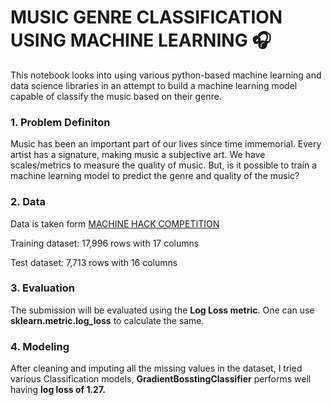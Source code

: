 # MUSIC GENRE CLASSIFICATION USING MACHINE LEARNING 🎧
This notebook looks into using various python-based machine learning and data science libraries in an attempt to build a machine learning model capable of classify the music based on their genre.

### 1. Problem Definiton
Music has been an important part of our lives since time immemorial. Every artist has a signature, making music a subjective art. We have scales/metrics to measure the quality of music. But, is it possible to train a machine learning model to predict the genre and quality of the music?

### 2. Data
Data is taken form [MACHINE HACK COMPETITION](https://machinehack.com/hackathons/music_genre_classification_weekend_hackathon_edition_2_the_last_hacker_standing/data)

Training dataset: 17,996 rows with 17 columns

Test dataset: 7,713 rows with 16 columns

### 3. Evaluation
The submission will be evaluated using the **Log Loss metric**. One can use **sklearn.metric.log_loss** to calculate the same.

### 4. Modeling
After cleaning and imputing all the missing values in the dataset, I tried various Classification models, **GradientBosstingClassifier** performs well having **log loss of 1.27.**
